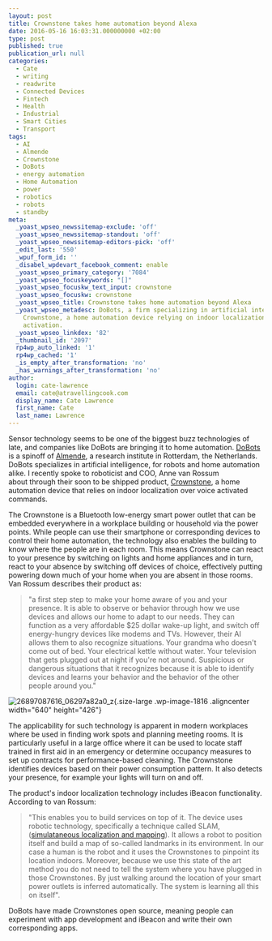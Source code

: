 ```yaml
---
layout: post
title: Crownstone takes home automation beyond Alexa
date: 2016-05-16 16:03:31.000000000 +02:00
type: post
published: true
publication_url: null
categories:
  - Cate
  - writing
  - readwrite
  - Connected Devices
  - Fintech
  - Health
  - Industrial
  - Smart Cities
  - Transport
tags:
  - AI
  - Almende
  - Crownstone
  - DoBots
  - energy automation
  - Home Automation
  - power
  - robotics
  - robots
  - standby
meta:
  _yoast_wpseo_newssitemap-exclude: 'off'
  _yoast_wpseo_newssitemap-standout: 'off'
  _yoast_wpseo_newssitemap-editors-pick: 'off'
  _edit_last: '550'
  _wpuf_form_id: ''
  _disabel_wpdevart_facebook_comment: enable
  _yoast_wpseo_primary_category: '7084'
  _yoast_wpseo_focuskeywords: "[]"
  _yoast_wpseo_focuskw_text_input: crownstone
  _yoast_wpseo_focuskw: crownstone
  _yoast_wpseo_title: Crownstone takes home automation beyond Alexa
  _yoast_wpseo_metadesc: DoBots, a firm specializing in artificial intelligence, debuts
    Crownstone, a home automation device relying on indoor localization over voice
    activation.
  _yoast_wpseo_linkdex: '82'
  _thumbnail_id: '2097'
  rp4wp_auto_linked: '1'
  rp4wp_cached: '1'
  _is_empty_after_transformation: 'no'
  _has_warnings_after_transformation: 'no'
author:
  login: cate-lawrence
  email: cate@atravellingcook.com
  display_name: Cate Lawrence
  first_name: Cate
  last_name: Lawrence
---
```

Sensor technology seems to be one of the biggest buzz technologies of
late, and companies like DoBots are bringing it to home automation.
[DoBots](https://dobots.nl/) is a spinoff of
[Almende](http://www.almende.com/home), a research institute in
Rotterdam, the Netherlands. DoBots specializes in artificial
intelligence, for robots and home automation alike. I recently spoke to
roboticist and COO, Anne van Rossum about through their soon to be
shipped product, [Crownstone](http://crownstone.rocks/), a home
automation device that relies on indoor localization over voice
activated commands.

The Crownstone is a Bluetooth low-energy smart power outlet that can be
embedded everywhere in a workplace building or household via the power
points. While people can use their smartphone or corresponding devices
to control their home automation, the technology also enables the
building to know where the people are in each room. This means
Crownstone can react to your presence by switching on lights and home
appliances and in turn, react to your absence by switching off devices
of choice, effectively putting powering down much of your home when you
are absent in those rooms. Van Rossum describes their product as:

> "a first step step to make your home aware of you and your
> presence. It is able to observe or behavior through how we use devices
> and allows our home to adapt to our needs. They can function as a very
> affordable \$25 dollar wake-up light, and switch off energy-hungry
> devices like modems and TVs. However, their AI allows them to also
> recognize situations. Your grandma who doesn't come out of bed. Your
> electrical kettle without water. Your television that gets plugged out
> at night if you're not around. Suspicious or dangerous situations that
> it recognizes because it is able to identify devices and learns your
> behavior and the behavior of the other people around you."

![26897087616\_06297a82a0\_z](rw-import/26897087616_06297a82a0_z.jpg){.size-large
.wp-image-1816 .aligncenter width="640" height="426"}

The applicability for such technology is apparent in modern workplaces
where be used in finding work spots and planning meeting rooms. It is
particularly useful in a large office where it can be used to locate
staff trained in first aid in an emergency or determine occupancy
measures to set up contracts for performance-based cleaning. The
Crownstone identifies devices based on their power consumption pattern.
It also detects your presence, for example your lights will turn on and
off.

The product's indoor localization technology includes iBeacon
functionality. According to van Rossum:

> "This enables you to build services on top of it. The device uses
> robotic technology, specifically a technique called SLAM,
> ([simulataneous localization and
> mapping](https://en.wikipedia.org/wiki/Simultaneous_localization_and_mapping)).
> It allows a robot to position itself and build a map of so-called
> landmarks in its environment. In our case a human is the robot and it
> uses the Crownstones to pinpoint its location indoors. Moreover,
> because we use this state of the art method you do not need to tell
> the system where you have plugged in those Crownstones. By just
> walking around the location of your smart power outlets is inferred
> automatically. The system is learning all this on itself".

DoBots have made Crownstones open source, meaning people can experiment
with app development and iBeacon and write their own corresponding apps.
